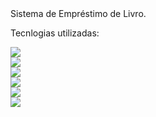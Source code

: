 <!DOCTYPE html PUBLIC "-//W3C//DTD XHTML 1.0 Strict//EN" "http://www.w3.org/TR/xhtml1/DTD/xhtml1-strict.dtd">
<html xmlns="http://www.w3.org/1999/xhtml">
<head>
<meta http-equiv="Content-Type" content="text/html; charset=UTF-8" />
<title>Book</title>

<link href="http://kevinburke.bitbucket.org/markdowncss/markdown.css" rel="stylesheet"></link>
</head>

<body>


 <div id="titulo">
   Sistema de Empréstimo de Livro.
 <div>
 
  <div id="content">
	<p>Tecnlogias utilizadas:</p>
	<img src="http://upload.wikimedia.org/wikipedia/en/thumb/7/75/20110510-jsf-logo.tiff/lossless-page1-320px-20110510-jsf-logo.tiff.png"/><br/>
	<img src="http://www.springsource.org/files/imagefield_default_images/placeholder_video_spring_projects.png"/><br/>
	<img src="http://forum.primefaces.org/styles/ca_gen2_blue/imageset/site_logo.gif"/><br/>
	<img src="http://www.techmentro.com/image/ejb-3.x-logo.png"/><br/>
	<img src="http://3.bp.blogspot.com/-4hO6hv3PL6I/TXGW0hlxpjI/AAAAAAAAAmU/QXC_h6_yXTU/s320/Oracle%2BGlassFish%2BServer.jpg"/><br/>
	<img src="http://javamazon.com/wp-content/uploads/2012/04/jpa.jpg"/><br/>
  </div>
   

<pre></pre>

</body>
</html>
